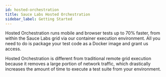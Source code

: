 ```yaml
---
id: hosted-orchestration
title: Sauce Labs Hosted Orchestration
sidebar_label: Getting Started
---
```


Hosted Orchestration runs mobile and browser tests up to 70% faster, from within the Sauce Labs grid via our container execution environment. All you need to do is package your test code as a Docker image and grant us access.

Hosted Orchestration is different from traditional remote grid execution because it removes a large portion of  network traffic, which drastically increases the amount of time to execute a test suite from your environment. 
